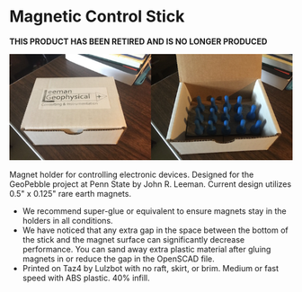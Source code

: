 # Magnetic Control Stick

**THIS PRODUCT HAS BEEN RETIRED AND IS NO LONGER PRODUCED**

![](photos/product_image.jpg)

Magnet holder for controlling electronic devices. Designed for the
GeoPebble project at Penn State by John R. Leeman. Current design utilizes
0.5" x 0.125" rare earth magnets.

* We recommend super-glue or equivalent to ensure magnets stay in
the holders in all conditions.
* We have noticed that any extra gap in the space between the
bottom of the stick and the magnet surface can significantly decrease
performance. You can sand away extra plastic material after gluing magnets in
or reduce the gap in the OpenSCAD file.
* Printed on Taz4 by Lulzbot with no raft, skirt, or brim. Medium or fast
speed with ABS plastic. 40% infill.
